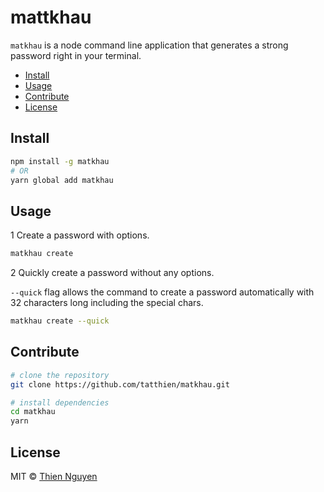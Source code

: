 mattkhau
======

`matkhau` is a node command line application that generates a strong password right in your terminal.

<!-- toc -->
* [Install](#install)
* [Usage](#usage)
* [Contribute](#contribute)
* [License](#license)
<!-- tocstop -->

## Install

```bash
npm install -g matkhau
# OR
yarn global add matkhau
```

## Usage

1 Create a password with options.

```bash
matkhau create
```

2 Quickly create a password without any options.

`--quick` flag allows the command to create a password automatically with 32 characters long including the special chars.

```bash
matkhau create --quick
```

## Contribute

```bash
# clone the repository
git clone https://github.com/tatthien/matkhau.git

# install dependencies 
cd matkhau
yarn
```

## License

MIT © [Thien Nguyen](https://tatthien.com)
